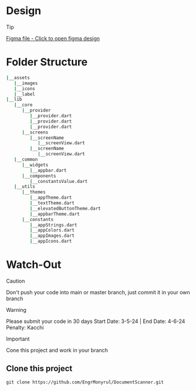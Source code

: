 # Design
> [!TIP]
> [Figma file - Click to open figma design](https://www.figma.com/community/file/1218823989467855715)

# Folder Structure

```bash
|__assets
   |__images
   |__icons
   |__label
|__lib
   |__core
      |__provider
         |__provider.dart
         |__provider.dart
         |__provider.dart
      |__screens
         |__screenName
            |__screenView.dart
         |__screenName
            |__screenView.dart
   |__common
      |__widgets
         |__appbar.dart
      |__components
         |__constantsValue.dart
   |__utils
      |__themes
         |__appTheme.dart
         |__textTheme.dart
         |__elevatedButtonTheme.dart
         |__appbarTheme.dart
      |__constants
         |__appStrings.dart
         |__appColors.dart
         |__appImages.dart
         |__appIcons.dart
```

# Watch-Out
> [!CAUTION]
> Don't push your code into main or master branch, just commit it in your own branch

> [!WARNING]
> Please submit your code in 30 days
> Start Date: 3-5-24 | End Date: 4-6-24
> Penalty: Kacchi

> [!IMPORTANT]
> Cone this project and work in your branch

## Clone this project
```shell 
git clone https://github.com/EngrMonyrul/DocumentScanner.git
```